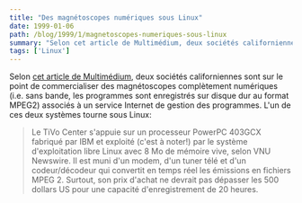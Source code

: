 ```yaml
---
title: "Des magnétoscopes numériques sous Linux"
date: 1999-01-06
path: /blog/1999/1/magnetoscopes-numeriques-sous-linux
summary: "Selon cet article de Multimédium, deux sociétés californiennes sont sur le point de commercialiser des magnétoscopes complètement numériques (i.e."
tags: ['Linux']
---
```


<P>
Selon <A HREF="http://www.mmedium.com/cgi-bin/nouvelles.cgi?Id=2123">cet
article de Multimédium</A>, deux sociétés californiennes sont sur
le point de commercialiser des magnétoscopes complètement numériques (i.e. sans
bande, les programmes sont enregistrés sur disque dur au format MPEG2)
associés à un service Internet de gestion des programmes.
L'un de ces deux systèmes tourne sous Linux:
</P>

<BLOCKQUOTE>
Le TiVo Center s'appuie sur un processeur PowerPC 403GCX fabriqué par IBM
et exploité (c'est à noter!) par le système d'exploitation libre Linux
avec 8 Mo de mémoire vive, selon VNU Newswire. Il est muni d'un modem,
d'un tuner télé et d'un codeur/décodeur qui convertit en temps réel
les émissions en fichiers MPEG 2.  Surtout, son prix d'achat ne devrait
pas dépasser les 500 dollars US pour une capacité d'enregistrement de
20 heures.
</BLOCKQUOTE>


